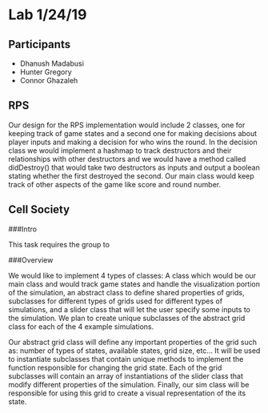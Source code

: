 # Lab 1/24/19

## Participants

* Dhanush Madabusi
* Hunter Gregory
* Connor Ghazaleh

## RPS

Our design for the RPS implementation would include 2 classes, one for keeping track of game states and a second one for making decisions about player inputs and making a decision for who wins the round. In the decision class we would implement a hashmap to track destructors and their relationships with other destructors and we would have a method called didDestroy() that would take two destructors as inputs and output a boolean stating whether the first destroyed the second. Our main class would keep track of other aspects of the game like score and round number.

## Cell Society

###Intro

This task requires the group to 

###Overview

We would like to implement 4 types of classes: A class which would be our main class and would track game states and handle the visualization portion of the simulation, an abstract class to define shared properties of grids, subclasses for different types of grids used for different types of simulations, and a slider class that will let the user specify some inputs to the simulation. We plan to create unique subclasses of the abstract grid class for each of the 4 example simulations. 

Our abstract grid class will define any important properties of the grid such as: number of types of states, available states, grid size, etc… It will be used to instantiate subclasses that contain unique methods to implement the function responsible for changing the grid state. Each of the grid subclasses will contain an array of instantiations of the slider class that modify different properties of the simulation. Finally, our sim class will be responsible for using this grid to create a visual representation of the its state.

